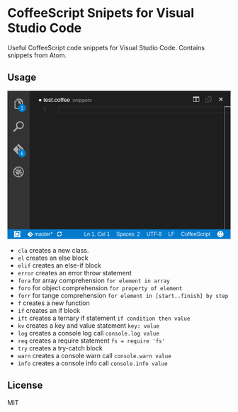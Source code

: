# CoffeeScript Snipets for Visual Studio Code
Useful CoffeeScript code snippets for Visual Studio Code.
Contains snippets from Atom.

## Usage

![CoffeeScript snippets in action](images/screen.gif)

- `cla` creates a new class.
- `el` creates an else block
- `elif` creates an else-if block
- `error` creates an error throw statement
- `fora` for array comprehension `for element in array`
- `foro` for object comprehension `for property of element`
- `forr` for tange comprehension `for element in [start..finish] by step`
- `f` creates a new function
- `if` creates an if block
- `ift` creates a ternary if statement `if condition then value`
- `kv` creates a key and value statement `key: value`
- `log` creates a console log call `console.log value`
- `req` creates a require statement `fs = require 'fs'`
- `try` creates a try-catch block
- `warn` creates a console warn call `console.warn value`
- `info` creates a console info call `console.info value`

## License
MIT